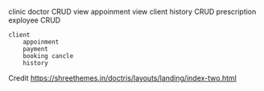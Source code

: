 clinic
    doctor CRUD
        view appoinment 
        view client history
        CRUD prescription
        exployee CRUD
    
    client
        appoinment
        payment
        booking cancle
        history


Credit https://shreethemes.in/doctris/layouts/landing/index-two.html
